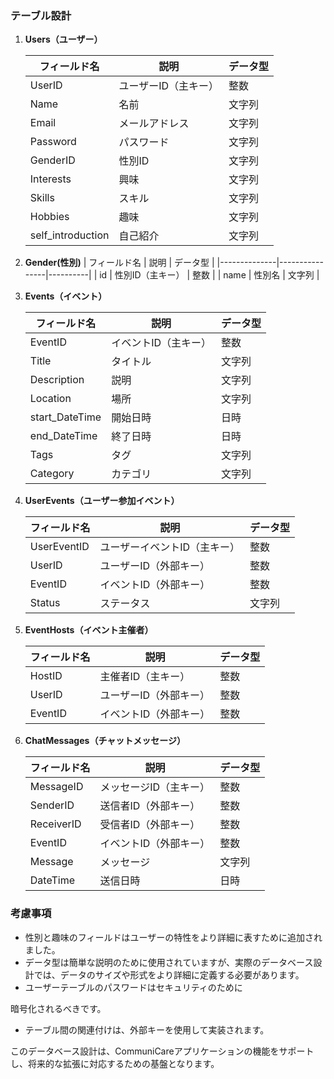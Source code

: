 ### テーブル設計

1. **Users（ユーザー）**

   | フィールド名       | 説明               | データ型     |
   |------------------|------------------|------------|
   | UserID           | ユーザーID（主キー） | 整数       |
   | Name             | 名前               | 文字列     |
   | Email            | メールアドレス       | 文字列     |
   | Password         | パスワード          | 文字列     |
   | GenderID           | 性別ID               | 文字列     |
   | Interests        | 興味               | 文字列     |
   | Skills           | スキル             | 文字列     |
   | Hobbies          | 趣味               | 文字列     |
   | self_introduction  | 自己紹介       | 文字列     |

2. **Gender(性別)**
   | フィールド名   | 説明             | データ型   |
    |--------------|----------------|----------|
    | id      | 性別ID（主キー） | 整数     |
    | name        | 性別名         | 文字列   |

3. **Events（イベント）**

   | フィールド名   | 説明             | データ型   |
   |--------------|----------------|----------|
   | EventID      | イベントID（主キー） | 整数     |
   | Title        | タイトル         | 文字列   |
   | Description  | 説明             | 文字列   |
   | Location     | 場所             | 文字列   |
   | start_DateTime     | 開始日時             | 日時     |
    | end_DateTime     | 終了日時             | 日時     |
   | Tags         | タグ             | 文字列   |
   | Category     | カテゴリ         | 文字列   |

4. **UserEvents（ユーザー参加イベント）**

   | フィールド名   | 説明                   | データ型   |
   |--------------|----------------------|----------|
   | UserEventID  | ユーザーイベントID（主キー） | 整数     |
   | UserID       | ユーザーID（外部キー）     | 整数     |
   | EventID      | イベントID（外部キー）     | 整数     |
   | Status       | ステータス             | 文字列   |

5. **EventHosts（イベント主催者）**

   | フィールド名 | 説明                 | データ型 |
   |------------|--------------------|--------|
   | HostID     | 主催者ID（主キー）       | 整数   |
   | UserID     | ユーザーID（外部キー）   | 整数   |
   | EventID    | イベントID（外部キー）   | 整数   |

6. **ChatMessages（チャットメッセージ）**

   | フィールド名 | 説明               | データ型 |
   |------------|------------------|--------|
   | MessageID  | メッセージID（主キー） | 整数   |
   | SenderID   | 送信者ID（外部キー）   | 整数   |
   | ReceiverID | 受信者ID（外部キー）   | 整数   |
   | EventID    | イベントID（外部キー） | 整数   |
   | Message    | メッセージ           | 文字列 |
   | DateTime   | 送信日時             | 日時   |

### 考慮事項

- 性別と趣味のフィールドはユーザーの特性をより詳細に表すために追加されました。
- データ型は簡単な説明のために使用されていますが、実際のデータベース設計では、データのサイズや形式をより詳細に定義する必要があります。
- ユーザーテーブルのパスワードはセキュリティのために

暗号化されるべきです。
- テーブル間の関連付けは、外部キーを使用して実装されます。

このデータベース設計は、CommuniCareアプリケーションの機能をサポートし、将来的な拡張に対応するための基盤となります。